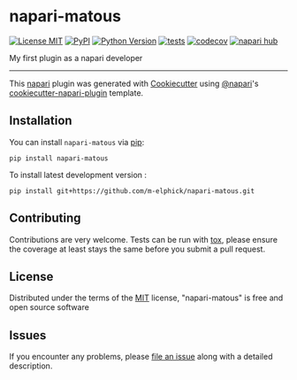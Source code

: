 # napari-matous

[![License MIT](https://img.shields.io/pypi/l/napari-matous.svg?color=green)](https://github.com/m-elphick/napari-matous/raw/main/LICENSE)
[![PyPI](https://img.shields.io/pypi/v/napari-matous.svg?color=green)](https://pypi.org/project/napari-matous)
[![Python Version](https://img.shields.io/pypi/pyversions/napari-matous.svg?color=green)](https://python.org)
[![tests](https://github.com/m-elphick/napari-matous/workflows/tests/badge.svg)](https://github.com/m-elphick/napari-matous/actions)
[![codecov](https://codecov.io/gh/m-elphick/napari-matous/branch/main/graph/badge.svg)](https://codecov.io/gh/m-elphick/napari-matous)
[![napari hub](https://img.shields.io/endpoint?url=https://api.napari-hub.org/shields/napari-matous)](https://napari-hub.org/plugins/napari-matous)

My first plugin as a napari developer

----------------------------------

This [napari] plugin was generated with [Cookiecutter] using [@napari]'s [cookiecutter-napari-plugin] template.

<!--
Don't miss the full getting started guide to set up your new package:
https://github.com/napari/cookiecutter-napari-plugin#getting-started

and review the napari docs for plugin developers:
https://napari.org/plugins/index.html
-->

## Installation

You can install `napari-matous` via [pip]:

    pip install napari-matous



To install latest development version :

    pip install git+https://github.com/m-elphick/napari-matous.git


## Contributing

Contributions are very welcome. Tests can be run with [tox], please ensure
the coverage at least stays the same before you submit a pull request.

## License

Distributed under the terms of the [MIT] license,
"napari-matous" is free and open source software

## Issues

If you encounter any problems, please [file an issue] along with a detailed description.

[napari]: https://github.com/napari/napari
[Cookiecutter]: https://github.com/audreyr/cookiecutter
[@napari]: https://github.com/napari
[MIT]: http://opensource.org/licenses/MIT
[BSD-3]: http://opensource.org/licenses/BSD-3-Clause
[GNU GPL v3.0]: http://www.gnu.org/licenses/gpl-3.0.txt
[GNU LGPL v3.0]: http://www.gnu.org/licenses/lgpl-3.0.txt
[Apache Software License 2.0]: http://www.apache.org/licenses/LICENSE-2.0
[Mozilla Public License 2.0]: https://www.mozilla.org/media/MPL/2.0/index.txt
[cookiecutter-napari-plugin]: https://github.com/napari/cookiecutter-napari-plugin

[file an issue]: https://github.com/m-elphick/napari-matous/issues

[napari]: https://github.com/napari/napari
[tox]: https://tox.readthedocs.io/en/latest/
[pip]: https://pypi.org/project/pip/
[PyPI]: https://pypi.org/
